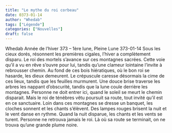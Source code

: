 ```yaml
---
title: "Le mythe du roi corbeau"
date: 0373-01-14
author: "Whedab"
tags: ["Légende"]
categories: ["Nouvelles"]
draft: false
---
```


Whedab Année de l’hiver 373 – 1ère lune, Pleine Lune 373-01-14
Sous les cieux dorés, résonnent les premières cigales, l’hiver a complètement disparu.
Le roi des mortels s’avance sur ces montagnes sacrées.
Cette voie qu’il a vu en rêve s’ouvre pour lui, tandis qu’une clameur lointaine l’invite à
rebrousser chemin.
Au fond de ces bois hiératiques, où le bon roi se hasarde, les dieux demeurent.
Le crépuscule caresse désormais la cime de ces lieux, tandis que les feuilles murmurent.
Une douce brise traverse les arbres les nappant d’obscurité, tandis que la lune coule
derrière les montagnes.
Personne ne doit entrer ici, quand le soleil se meurt le chemin disparait. Mais le roi de
ténèbres vêtu poursuit sa route, tout invité qu’il est en ce sanctuaire.
Loin dans ces montagnes se dresse un banquet, les cloches sonnent et les chants
s’élèvent. Des lampes rouges brisent la nuit et le vent danse en rythme.
Quand la nuit disparue, les chants et les vents se turent.
Personne ne retrouva jamais le roi.
Là où sa route se terminait, on ne trouva qu’une grande plume noire.